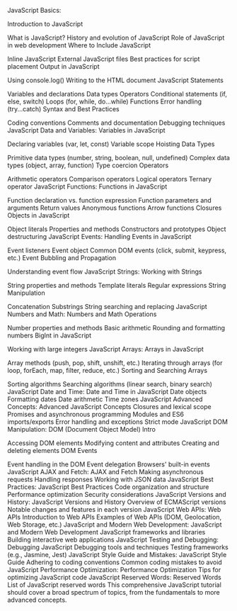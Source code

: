 JavaScript Basics:

Introduction to JavaScript

What is JavaScript?
History and evolution of JavaScript
Role of JavaScript in web development
Where to Include JavaScript

Inline JavaScript
External JavaScript files
Best practices for script placement
Output in JavaScript

Using console.log()
Writing to the HTML document
JavaScript Statements

Variables and declarations
Data types
Operators
Conditional statements (if, else, switch)
Loops (for, while, do...while)
Functions
Error handling (try...catch)
Syntax and Best Practices

Coding conventions
Comments and documentation
Debugging techniques
JavaScript Data and Variables:
Variables in JavaScript

Declaring variables (var, let, const)
Variable scope
Hoisting
Data Types

Primitive data types (number, string, boolean, null, undefined)
Complex data types (object, array, function)
Type coercion
Operators

Arithmetic operators
Comparison operators
Logical operators
Ternary operator
JavaScript Functions:
Functions in JavaScript

Function declaration vs. function expression
Function parameters and arguments
Return values
Anonymous functions
Arrow functions
Closures
Objects in JavaScript

Object literals
Properties and methods
Constructors and prototypes
Object destructuring
JavaScript Events:
Handling Events in JavaScript

Event listeners
Event object
Common DOM events (click, submit, keypress, etc.)
Event Bubbling and Propagation

Understanding event flow
JavaScript Strings:
Working with Strings

String properties and methods
Template literals
Regular expressions
String Manipulation

Concatenation
Substrings
String searching and replacing
JavaScript Numbers and Math:
Numbers and Math Operations

Number properties and methods
Basic arithmetic
Rounding and formatting numbers
BigInt in JavaScript

Working with large integers
JavaScript Arrays:
Arrays in JavaScript

Array methods (push, pop, shift, unshift, etc.)
Iterating through arrays (for loop, forEach, map, filter, reduce, etc.)
Sorting and Searching Arrays

Sorting algorithms
Searching algorithms (linear search, binary search)
JavaScript Date and Time:
Date and Time in JavaScript
Date objects
Formatting dates
Date arithmetic
Time zones
JavaScript Advanced Concepts:
Advanced JavaScript Concepts
Closures and lexical scope
Promises and asynchronous programming
Modules and ES6 imports/exports
Error handling and exceptions
Strict mode
JavaScript DOM Manipulation:
DOM (Document Object Model) Intro

Accessing DOM elements
Modifying content and attributes
Creating and deleting elements
DOM Events

Event handling in the DOM
Event delegation
Browsers' built-in events
JavaScript AJAX and Fetch:
AJAX and Fetch
Making asynchronous requests
Handling responses
Working with JSON data
JavaScript Best Practices:
JavaScript Best Practices
Code organization and structure
Performance optimization
Security considerations
JavaScript Versions and History:
JavaScript Versions and History
Overview of ECMAScript versions
Notable changes and features in each version
JavaScript Web APIs:
Web APIs
Introduction to Web APIs
Examples of Web APIs (DOM, Geolocation, Web Storage, etc.)
JavaScript and Modern Web Development:
JavaScript and Modern Web Development
JavaScript frameworks and libraries
Building interactive web applications
JavaScript Testing and Debugging:
Debugging JavaScript
Debugging tools and techniques
Testing frameworks (e.g., Jasmine, Jest)
JavaScript Style Guide and Mistakes:
JavaScript Style Guide
Adhering to coding conventions
Common coding mistakes to avoid
JavaScript Performance Optimization:
Performance Optimization
Tips for optimizing JavaScript code
JavaScript Reserved Words:
Reserved Words
List of JavaScript reserved words
This comprehensive JavaScript tutorial should cover a broad spectrum of topics, from the fundamentals to more advanced concepts.
